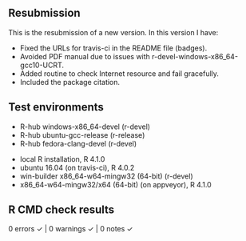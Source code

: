 ## Resubmission
This is the resubmission of a new version. In this version I have:

* Fixed the URLs for travis-ci in the README file (badges).
* Avoided PDF manual due to issues with r-devel-windows-x86_64-gcc10-UCRT.
* Added routine to check Internet resource and fail gracefully.
* Included the package citation.

## Test environments
- R-hub windows-x86_64-devel (r-devel)
- R-hub ubuntu-gcc-release (r-release)
- R-hub fedora-clang-devel (r-devel)

* local R installation, R 4.1.0
* ubuntu 16.04 (on travis-ci), R 4.0.2
* win-builder x86_64-w64-mingw32 (64-bit) (r-devel)
* x86_64-w64-mingw32/x64 (64-bit) (on appveyor), R 4.1.0

## R CMD check results
0 errors ✓ | 0 warnings ✓ | 0 notes ✓
